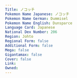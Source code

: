 ```yaml
---
﻿Title: ノコッチ
Pokemon Name Japanese: ノコッチ
Pokemon Name German: Dummisel
Pokemon Name English: Dunsparce
Language Card: Japanese
National Dex Number: 206
Region: Johto
Regional Form: false
Additional Form: false
Mega: false
Gigantamax: false
Cover: false
Link: 
Owned: 
---
```

